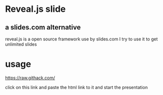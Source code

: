 # Reveal.js slide
## a slides.com alternative
reveal.js is a open source framework use by slides.com I try to use it to get unlimited slides
# usage

https://raw.githack.com/

click on this link and paste the html link to it and start the presentation
